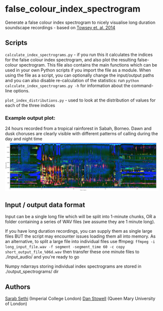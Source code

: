 # false_colour_index_spectrogram
Generate a false colour index spectrogram to nicely visualise long duration soundscape recordings - based on [Towsey et. al. 2014](http://www.sciencedirect.com/science/article/pii/S1877050914002403)

## Scripts
`calculate_index_spectrograms.py` - if you run this it calculates the indices for the false colour index spectrogram, and also plot the resulting false-colour spectrogram. This file also contains the main functions which can be used in your own Python scripts if you import the file as a module. When using the file as a script, you can optionally change the input/output paths and you can also disable re-calculation of the statistics: run `python calculate_index_spectrograms.py -h` for information about the command-line options.

`plot_index_distributions.py` - used to look at the distribution of values for each of the three indices

### Example output plot:
24 hours recorded from a tropical rainforest in Sabah, Borneo. Dawn and dusk choruses are clearly visible with different patterns of calling during the day and night time
![Example 24 hour false colour index spectrogram](https://raw.githubusercontent.com/sarabsethi/false_colour_index_spectrogram/master/example_24_hrs.JPG)

## Input / output data format
Input can be a single long file which will be split into 1-minute chunks, OR a folder containing a series of WAV files (we assume they are 1 minute long).

If you have long duration recordings, you can supply them as single large files BUT the script may encounter issues loading them all into memory. As an alternative, to split a large file into individual files use ffmpeg:
`ffmpeg -i long_input_file.wav -f segment -segment_time 60 -c copy short_output_file_%06d.wav`
then transfer these one minute files to ./input_audio/ and you're ready to go

Numpy ndarrays storing individual index spectrograms are stored in ./output_spectrograms/ dir

## Authors
[Sarab Sethi](http://www.imperial.ac.uk/people/s.sethi16) (Imperial College London)
[Dan Stowell](http://mcld.co.uk/research/) (Queen Mary University of London)

